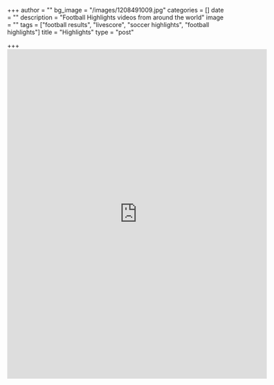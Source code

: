 +++
author = ""
bg_image = "/images/1208491009.jpg"
categories = []
date = ""
description = "Football Highlights videos from around the world"
image = ""
tags = ["football results", "livescore", "soccer highlights", "football highlights"]
title = "Highlights"
type = "post"

+++
    <iframe src="https://www.scorebat.com/embed/" frameborder="0" width="600" height="760" allowfullscreen  allow="autoplay; fullscreen" style="width:600px;height:760px;overflow:hidden;display:block;" class="_scorebatEmbeddedPlayer_"></iframe><script>(function(d, s, id) {
        var js, fjs = d.getElementsByTagName(s)[0];
        if (d.getElementById(id)) return;
        js = d.createElement(s); js.id = id;
        js.src = 'https://www.scorebat.com/embed/embed.js?v=arrv';
        fjs.parentNode.insertBefore(js, fjs);
      }(document, 'script', 'scorebat-jssdk'));</script>